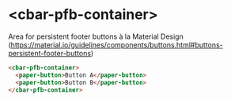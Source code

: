 # \<cbar-pfb-container\>

Area for persistent footer buttons à la Material Design (https://material.io/guidelines/components/buttons.html#buttons-persistent-footer-buttons)

```html
<cbar-pfb-container>
  <paper-button>Button A</paper-button>
  <paper-button>Button B</paper-button>
</cbar-pfb-container>
```
